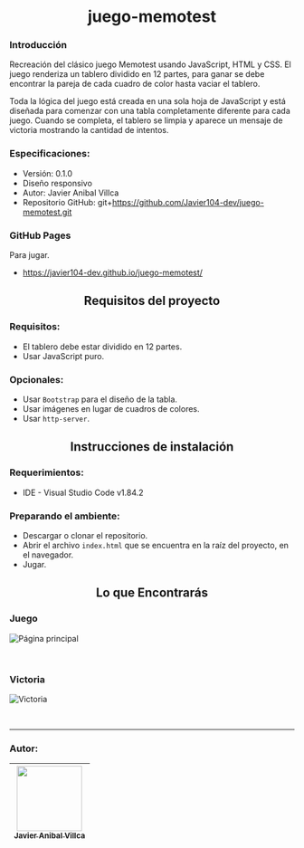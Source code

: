 <h1 align='center'>juego-memotest</h1>

### Introducción
Recreación del clásico juego Memotest usando JavaScript, HTML y CSS. El juego renderiza un tablero dividido en 12 partes, para ganar se debe encontrar la pareja de cada cuadro de color hasta vaciar el tablero.

Toda la lógica del juego está creada en una sola hoja de JavaScript y está diseñada para comenzar con una tabla completamente diferente para cada juego. Cuando se completa, el tablero se limpia y aparece un mensaje de victoria mostrando la cantidad de intentos.

### Especificaciones:
- Versión: 0.1.0
- Diseño responsivo
- Autor: Javier Anibal Villca
- Repositorio GitHub: git+https://github.com/Javier104-dev/juego-memotest.git

### GitHub Pages
Para jugar.
- https://javier104-dev.github.io/juego-memotest/

<h2 align='center'>Requisitos del proyecto</h2>

### Requisitos:
- El tablero debe estar dividido en 12 partes.
- Usar JavaScript puro.

### Opcionales:
- Usar `Bootstrap` para el diseño de la tabla.
- Usar imágenes en lugar de cuadros de colores.
- Usar `http-server`.

<h2 align='center'>Instrucciones de instalación</h2>

### Requerimientos:
- IDE - Visual Studio Code v1.84.2

### Preparando el ambiente:
- Descargar o clonar el repositorio.
- Abrir el archivo `index.html` que se encuentra en la raíz del proyecto, en el navegador.
- Jugar.

<h2 align='center'>Lo que Encontrarás</h2>

### Juego
<p align='left'>
  <img
    alt='Página principal'
    src='https://github.com/Javier104-dev/juego-memotest/assets/105408069/91e0ddcc-ebde-4535-91d1-ba2c7895a23c'
  >
</p>
<br>

### Victoria
<p align='left'>
  <img
    alt='Victoria'
    src='https://github.com/Javier104-dev/juego-memotest/assets/105408069/8b7eb2b8-07d2-4971-b311-b5256a54d801'
  >
</p>
<br>

---

### Autor:
| [<img src='https://avatars.githubusercontent.com/u/105408069?v=4' width=115><br><sub>Javier Anibal Villca</sub>](https://github.com/Javier104-dev) |
| :------------------------------------------------------------------------------------------------------------------------------------------------: |
